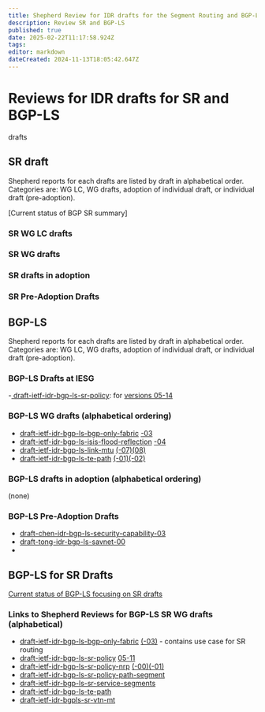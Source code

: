 ```yaml
---
title: Shepherd Review for IDR drafts for the Segment Routing and BGP-LS Technology 
description: Review SR and BGP-LS 
published: true
date: 2025-02-22T11:17:58.924Z
tags: 
editor: markdown
dateCreated: 2024-11-13T18:05:42.647Z
---
```


# Reviews for IDR drafts for SR and BGP-LS 
drafts 
## SR draft
Shepherd reports for each drafts are listed by draft in alphabetical order. 
Categories are: WG LC, WG drafts, adoption of individual draft, or individual draft (pre-adoption).  

[Current status of BGP SR summary] 
### SR WG LC drafts

### SR WG drafts 
 

### SR drafts in adoption 
### SR Pre-Adoption Drafts 

## BGP-LS 
Shepherd reports for each drafts are listed by draft in alphabetical order. 
Categories are: WG LC, WG drafts, adoption of individual draft, or individual draft (pre-adoption).  

### BGP-LS Drafts at IESG
-[ draft-ietf-idr-bgp-ls-sr-policy](https://datatracker.ietf.org/doc/draft-ietf-idr-bgp-ls-sr-policy/): for  [versions 05-14](/group/idr/Shepherd-SR-BGP-LS/BGP-LS-SR/bgp-ls-sr-policy)  
### BGP-LS WG drafts (alphabetical ordering) 
-  [draft-ietf-idr-bgp-ls-bgp-only-fabric](https://datatracker.ietf.org/doc/draft-ietf-idr-bgp-ls-bgp-only-fabric/) [-03](/group/idr/Shepherd-SR-BGP-LS/BGP-LS-SR/bgp-only-fabric)
- [draft-ietf-idr-bgp-ls-isis-flood-reflection](https://datatracker.ietf.org/doc/draft-ietf-idr-bgp-ls-isis-flood-reflection/) [-04](/group/idr/Shepherd-SR-BGP-LS/BGP-LS/draft-ietf-idr-bgp-ls-isis-flood-reflection-04)
- [draft-ietf-idr-bgp-ls-link-mtu](https://datatracker.ietf.org/doc/draft-ietf-idr-bgp-ls-link-mtu/) [(-07)(08)](/group/idr/Shepherd-SR-BGP-LS/BGP-LS/draft-ietf-idr-bgp-ls-link-mtu)
- [draft-ietf-idr-bgp-ls-te-path](https://datatracker.ietf.org/doc/draft-ietf-idr-bgp-ls-te-path/) [(-01)(-02)](/group/idr/Shepherd-SR-BGP-LS/BGP-LS/draft-ietf-idr-bgp-ls-te-path) 

### BGP-LS drafts in adoption (alphabetical ordering) 
(none)

### BGP-LS Pre-Adoption Drafts 
-  [draft-chen-idr-bgp-ls-security-capability-03](/group/idr/Shepherd-SR-BGP-LS/BGP-LS/draft-chen-idr-bgp-ls-security-capability)
 - [draft-tong-idr-bgp-ls-savnet-00](/group/idr/Shepherd-SR-BGP-LS/BGP-LS/draft-ietf-idr-bgp-ls-savenet)
 - 

## BGP-LS for SR Drafts 

[Current status of BGP-LS focusing on SR drafts](https://wiki.ietf.org/group/idr/Shepherd-SR-BGP-LS/BGP-LS-SR/)

### Links to Shepherd Reviews for BGP-LS SR WG drafts (alphabetical) 

-  [draft-ietf-idr-bgp-ls-bgp-only-fabric](https://datatracker.ietf.org/doc/draft-ietf-idr-bgp-ls-bgp-only-fabric/) [(-03)](/group/idr/Shepherd-SR-BGP-LS/BGP-LS-SR/bgp-only-fabric) - contains use case for SR routing 
- [draft-ietf-idr-bgp-ls-sr-policy](https://datatracker.ietf.org/doc/draft-ietf-idr-bgp-ls-sr-policy/)
[05-11](/group/idr/Shepherd-SR-BGP-LS/BGP-LS-SR/bgp-ls-sr-policy)
- [draft-ietf-idr-bgp-ls-sr-policy-nrp](https://datatracker.ietf.org/doc/draft-ietf-idr-bgp-ls-sr-policy-nrp/) [(-00)(-01)](/group/idr/Shepherd-SR-BGP-LS/BGP-LS-SR/bgp-ls-sr-policy-nrp) 
- [draft-ietf-idr-bgp-ls-sr-policy-path-segment](/group/idr/Shepherd-SR-BGP-LS/BGP-LS-SR/bgp-ls-sr-policy-path-segment)
- [draft-ietf-idr-bgp-ls-sr-service-segments](/group/idr/Shepherd-SR-BGP-LS/BGP-LS-SR/bgp-ls-sr-service-segments) 
- [draft-ietf-idr-bgp-ls-te-path](/group/idr/Shepherd-SR-BGP-LS/BGP-LS-SR/bgp-ls-te-path) 
- [draft-ietf-idr-bgpls-sr-vtn-mt](/group/idr/Shepherd-SR-BGP-LS/BGP-LS-SR/bgp-ls-sr-mt) 



